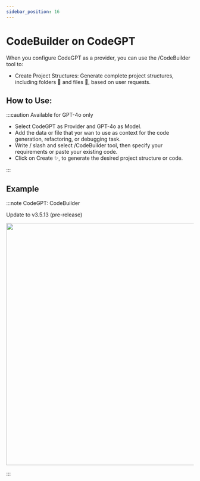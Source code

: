 ```yaml
---
sidebar_position: 16
---
```


# CodeBuilder on CodeGPT

When you configure CodeGPT as a provider, you can use the /CodeBuilder tool to:
- Create Project Structures: Generate complete project structures, including folders 📁 and files 📄, based on user requests.


## How to Use:
:::caution Available for GPT-4o only
- Select CodeGPT as Provider and GPT-4o as Model.
- Add the data or file that yor wan to use as context for the code generation, refactoring, or debugging task.
- Write / slash and select /CodeBuilder tool, then specify your requirements or paste your existing code.
- Click on Create ✨, to generate the desired project structure or code.

:::
## Example
:::note CodeGPT: CodeBuilder

Update to v3.5.13 (pre-release)

<p align="center">
  <img width="900" height="650" src=" https://github.com/user-attachments/assets/0d9b2dd0-faab-41a1-8e9c-919d584b1f38" />
</p>
:::
